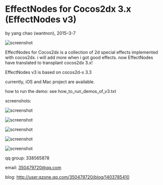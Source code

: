 EffectNodes for Cocos2dx 3.x (EffectNodes v3)
==========
by yang chao (wantnon), 2015–3-7  
  
![screenshot](https://raw.githubusercontent.com/wantnon2/EffectNodes-for-cocos2dx/v3/logo.png)    
  
EffectNodes for Cocos2dx is a collection of 2d special effects implemented with cocos2dx. i will add more when i got good effects. now EffectNodes have translated to transplant cocos2dx 3.x!  
 
EffectNodes v3 is based on cocos2d-x 3.3  
   
currently, iOS and Mac project are available.  
  
how to run the demo: see how_to_run_demos_of_v3.txt   
  
screenshots:  
  
![screenshot](https://raw.githubusercontent.com/wantnon2/EffectNodes-for-cocos2dx/v3/effectNodes-for-cocos2dx-3x/resource/screenshots/frontPage.png)  
  
![screenshot](https://raw.githubusercontent.com/wantnon2/EffectNodes-for-cocos2dx/v3/effectNodes-for-cocos2dx-3x/resource/screenshots/lightningBolt.png)   
  
![screenshot](https://raw.githubusercontent.com/wantnon2/EffectNodes-for-cocos2dx/v3/effectNodes-for-cocos2dx-3x/resource/screenshots/break.png)      
    
![screenshot](https://raw.githubusercontent.com/wantnon2/EffectNodes-for-cocos2dx/v3/effectNodes-for-cocos2dx-3x/resource/screenshots/normalMapped.png)    
  
![screenshot](https://raw.githubusercontent.com/wantnon2/EffectNodes-for-cocos2dx/v3/effectNodes-for-cocos2dx-3x/resource/screenshots/2DSoftShadow.png)    
  
qq group: 338565878   
  
email: 350479720@qq.com  
  
blog: http://user.qzone.qq.com/350479720/blog/1403785410